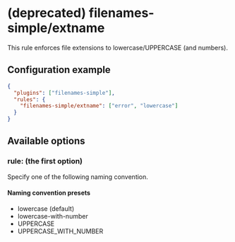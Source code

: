 # (deprecated) filenames-simple/extname

This rule enforces file extensions to lowercase/UPPERCASE (and numbers).

## Configuration example

```json
{
  "plugins": ["filenames-simple"],
  "rules": {
    "filenames-simple/extname": ["error", "lowercase"]
  }
}
```

## Available options

### rule: (the first option)

Specify one of the following naming convention.

#### Naming convention presets

- lowercase (default)
- lowercase-with-number
- UPPERCASE
- UPPERCASE_WITH_NUMBER
